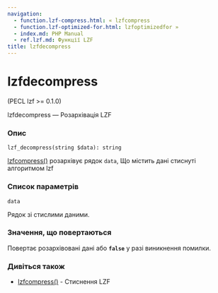 ```yaml
---
navigation:
  - function.lzf-compress.html: « lzfcompress
  - function.lzf-optimized-for.html: lzfoptimizedfor »
  - index.md: PHP Manual
  - ref.lzf.md: Функції LZF
title: lzfdecompress
---
```

# lzfdecompress

(PECL lzf >= 0.1.0)

lzfdecompress — Розархівація LZF

### Опис

```methodsynopsis
lzf_decompress(string $data): string
```

[lzfcompress()](function.lzf-compress.html) розархівує рядок `data`, Що містить дані стиснуті алгоритмом lzf

### Список параметрів

`data`

Рядок зі стислими даними.

### Значення, що повертаються

Повертає розархівовані дані або **`false`** у разі виникнення помилки.

### Дивіться також

-   [lzfcompress()](function.lzf-compress.html) - Стиснення LZF
